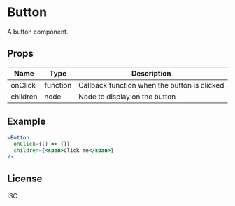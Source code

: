 # Button

A button component.

## Props

| Name     | Type     | Description                                  |
| -------- | -------- | -------------------------------------------- |
| onClick  | function | Callback function when the button is clicked |
| children | node     | Node to display on the button                |

## Example

```jsx
<Button
  onClick={() => {}}
  children={<span>Click me</span>}
/>
```

## License

ISC
